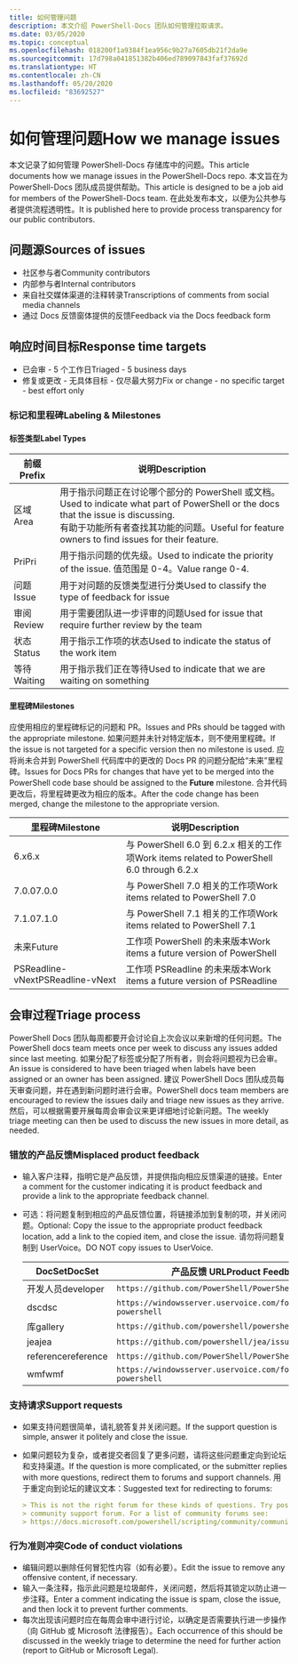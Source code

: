 ```yaml
---
title: 如何管理问题
description: 本文介绍 PowerShell-Docs 团队如何管理拉取请求。
ms.date: 03/05/2020
ms.topic: conceptual
ms.openlocfilehash: 018200f1a9384f1ea956c9b27a7605db21f2da9e
ms.sourcegitcommit: 17d798a041851382b406ed789097843faf37692d
ms.translationtype: HT
ms.contentlocale: zh-CN
ms.lasthandoff: 05/20/2020
ms.locfileid: "83692527"
---
```

# <a name="how-we-manage-issues"></a><span data-ttu-id="26d15-103">如何管理问题</span><span class="sxs-lookup"><span data-stu-id="26d15-103">How we manage issues</span></span>

<span data-ttu-id="26d15-104">本文记录了如何管理 PowerShell-Docs 存储库中的问题。</span><span class="sxs-lookup"><span data-stu-id="26d15-104">This article documents how we manage issues in the PowerShell-Docs repo.</span></span> <span data-ttu-id="26d15-105">本文旨在为 PowerShell-Docs 团队成员提供帮助。</span><span class="sxs-lookup"><span data-stu-id="26d15-105">This article is designed to be a job aid for members of the PowerShell-Docs team.</span></span> <span data-ttu-id="26d15-106">在此处发布本文，以便为公共参与者提供流程透明性。</span><span class="sxs-lookup"><span data-stu-id="26d15-106">It is published here to provide process transparency for our public contributors.</span></span>

## <a name="sources-of-issues"></a><span data-ttu-id="26d15-107">问题源</span><span class="sxs-lookup"><span data-stu-id="26d15-107">Sources of issues</span></span>

- <span data-ttu-id="26d15-108">社区参与者</span><span class="sxs-lookup"><span data-stu-id="26d15-108">Community contributors</span></span>
- <span data-ttu-id="26d15-109">内部参与者</span><span class="sxs-lookup"><span data-stu-id="26d15-109">Internal contributors</span></span>
- <span data-ttu-id="26d15-110">来自社交媒体渠道的注释转录</span><span class="sxs-lookup"><span data-stu-id="26d15-110">Transcriptions of comments from social media channels</span></span>
- <span data-ttu-id="26d15-111">通过 Docs 反馈窗体提供的反馈</span><span class="sxs-lookup"><span data-stu-id="26d15-111">Feedback via the Docs feedback form</span></span>

## <a name="response-time-targets"></a><span data-ttu-id="26d15-112">响应时间目标</span><span class="sxs-lookup"><span data-stu-id="26d15-112">Response time targets</span></span>

- <span data-ttu-id="26d15-113">已会审 - 5 个工作日</span><span class="sxs-lookup"><span data-stu-id="26d15-113">Triaged - 5 business days</span></span>
- <span data-ttu-id="26d15-114">修复或更改 - 无具体目标 - 仅尽最大努力</span><span class="sxs-lookup"><span data-stu-id="26d15-114">Fix or change - no specific target - best effort only</span></span>

### <a name="labeling--milestones"></a><span data-ttu-id="26d15-115">标记和里程碑</span><span class="sxs-lookup"><span data-stu-id="26d15-115">Labeling & Milestones</span></span>

#### <a name="label-types"></a><span data-ttu-id="26d15-116">标签类型</span><span class="sxs-lookup"><span data-stu-id="26d15-116">Label Types</span></span>

|<span data-ttu-id="26d15-117">前缀</span><span class="sxs-lookup"><span data-stu-id="26d15-117">Prefix</span></span>  | <span data-ttu-id="26d15-118">说明</span><span class="sxs-lookup"><span data-stu-id="26d15-118">Description</span></span>                                                         |
|------- | --------------------------------------------------------------------|
|<span data-ttu-id="26d15-119">区域</span><span class="sxs-lookup"><span data-stu-id="26d15-119">Area</span></span>    | <span data-ttu-id="26d15-120">用于指示问题正在讨论哪个部分的 PowerShell 或文档。</span><span class="sxs-lookup"><span data-stu-id="26d15-120">Used to indicate what part of PowerShell or the docs that the issue is discussing.</span></span><br><span data-ttu-id="26d15-121">有助于功能所有者查找其功能的问题。</span><span class="sxs-lookup"><span data-stu-id="26d15-121">Useful for feature owners to find issues for their feature.</span></span>|
|<span data-ttu-id="26d15-122">Pri</span><span class="sxs-lookup"><span data-stu-id="26d15-122">Pri</span></span>     | <span data-ttu-id="26d15-123">用于指示问题的优先级。</span><span class="sxs-lookup"><span data-stu-id="26d15-123">Used to indicate the priority of the issue.</span></span> <span data-ttu-id="26d15-124">值范围是 0-4。</span><span class="sxs-lookup"><span data-stu-id="26d15-124">Value range 0-4.</span></span>        |
|<span data-ttu-id="26d15-125">问题</span><span class="sxs-lookup"><span data-stu-id="26d15-125">Issue</span></span>   | <span data-ttu-id="26d15-126">用于对问题的反馈类型进行分类</span><span class="sxs-lookup"><span data-stu-id="26d15-126">Used to classify the type of feedback for issue</span></span>                     |
|<span data-ttu-id="26d15-127">审阅</span><span class="sxs-lookup"><span data-stu-id="26d15-127">Review</span></span>  | <span data-ttu-id="26d15-128">用于需要团队进一步评审的问题</span><span class="sxs-lookup"><span data-stu-id="26d15-128">Used for issue that require further review by the team</span></span>              |
|<span data-ttu-id="26d15-129">状态</span><span class="sxs-lookup"><span data-stu-id="26d15-129">Status</span></span>  | <span data-ttu-id="26d15-130">用于指示工作项的状态</span><span class="sxs-lookup"><span data-stu-id="26d15-130">Used to indicate the status of the work item</span></span>                        |
|<span data-ttu-id="26d15-131">等待</span><span class="sxs-lookup"><span data-stu-id="26d15-131">Waiting</span></span> | <span data-ttu-id="26d15-132">用于指示我们正在等待</span><span class="sxs-lookup"><span data-stu-id="26d15-132">Used to indicate that we are waiting on something</span></span>                   |

#### <a name="milestones"></a><span data-ttu-id="26d15-133">里程碑</span><span class="sxs-lookup"><span data-stu-id="26d15-133">Milestones</span></span>

<span data-ttu-id="26d15-134">应使用相应的里程碑标记的问题和 PR。</span><span class="sxs-lookup"><span data-stu-id="26d15-134">Issues and PRs should be tagged with the appropriate milestone.</span></span> <span data-ttu-id="26d15-135">如果问题并未针对特定版本，则不使用里程碑。</span><span class="sxs-lookup"><span data-stu-id="26d15-135">If the issue is not targeted for a specific version then no milestone is used.</span></span> <span data-ttu-id="26d15-136">应将尚未合并到 PowerShell 代码库中的更改的 Docs PR 的问题分配给“未来”里程碑。</span><span class="sxs-lookup"><span data-stu-id="26d15-136">Issues for Docs PRs for changes that have yet to be merged into the PowerShell code base should be assigned to the **Future** milestone.</span></span> <span data-ttu-id="26d15-137">合并代码更改后，将里程碑更改为相应的版本。</span><span class="sxs-lookup"><span data-stu-id="26d15-137">After the code change has been merged, change the milestone to the appropriate version.</span></span>

|    <span data-ttu-id="26d15-138">里程碑</span><span class="sxs-lookup"><span data-stu-id="26d15-138">Milestone</span></span>     |                    <span data-ttu-id="26d15-139">说明</span><span class="sxs-lookup"><span data-stu-id="26d15-139">Description</span></span>                     |
| ---------------- | -------------------------------------------------- |
| <span data-ttu-id="26d15-140">6.x</span><span class="sxs-lookup"><span data-stu-id="26d15-140">6.x</span></span>              | <span data-ttu-id="26d15-141">与 PowerShell 6.0 到 6.2.x 相关的工作项</span><span class="sxs-lookup"><span data-stu-id="26d15-141">Work items related to PowerShell 6.0 through 6.2.x</span></span> |
| <span data-ttu-id="26d15-142">7.0.0</span><span class="sxs-lookup"><span data-stu-id="26d15-142">7.0.0</span></span>            | <span data-ttu-id="26d15-143">与 PowerShell 7.0 相关的工作项</span><span class="sxs-lookup"><span data-stu-id="26d15-143">Work items related to PowerShell 7.0</span></span>               |
| <span data-ttu-id="26d15-144">7.1.0</span><span class="sxs-lookup"><span data-stu-id="26d15-144">7.1.0</span></span>            | <span data-ttu-id="26d15-145">与 PowerShell 7.1 相关的工作项</span><span class="sxs-lookup"><span data-stu-id="26d15-145">Work items related to PowerShell 7.1</span></span>               |
| <span data-ttu-id="26d15-146">未来</span><span class="sxs-lookup"><span data-stu-id="26d15-146">Future</span></span>           | <span data-ttu-id="26d15-147">工作项 PowerShell 的未来版本</span><span class="sxs-lookup"><span data-stu-id="26d15-147">Work items a future version of PowerShell</span></span>          |
| <span data-ttu-id="26d15-148">PSReadline-vNext</span><span class="sxs-lookup"><span data-stu-id="26d15-148">PSReadline-vNext</span></span> | <span data-ttu-id="26d15-149">工作项 PSReadline 的未来版本</span><span class="sxs-lookup"><span data-stu-id="26d15-149">Work items a future version of PSReadline</span></span>          |

## <a name="triage-process"></a><span data-ttu-id="26d15-150">会审过程</span><span class="sxs-lookup"><span data-stu-id="26d15-150">Triage process</span></span>

<span data-ttu-id="26d15-151">PowerShell Docs 团队每周都要开会讨论自上次会议以来新增的任何问题。</span><span class="sxs-lookup"><span data-stu-id="26d15-151">The PowerShell docs team meets once per week to discuss any issues added since last meeting.</span></span> <span data-ttu-id="26d15-152">如果分配了标签或分配了所有者，则会将问题视为已会审。</span><span class="sxs-lookup"><span data-stu-id="26d15-152">An issue is considered to have been triaged when labels have been assigned or an owner has been assigned.</span></span> <span data-ttu-id="26d15-153">建议 PowerShell Docs 团队成员每天审查问题，并在遇到新问题时进行会审。</span><span class="sxs-lookup"><span data-stu-id="26d15-153">PowerShell docs team members are encouraged to review the issues daily and triage new issues as they arrive.</span></span> <span data-ttu-id="26d15-154">然后，可以根据需要开展每周会审会议来更详细地讨论新问题。</span><span class="sxs-lookup"><span data-stu-id="26d15-154">The weekly triage meeting can then be used to discuss the new issues in more detail, as needed.</span></span>

### <a name="misplaced-product-feedback"></a><span data-ttu-id="26d15-155">错放的产品反馈</span><span class="sxs-lookup"><span data-stu-id="26d15-155">Misplaced product feedback</span></span>

- <span data-ttu-id="26d15-156">输入客户注释，指明它是产品反馈，并提供指向相应反馈渠道的链接。</span><span class="sxs-lookup"><span data-stu-id="26d15-156">Enter a comment for the customer indicating it is product feedback and provide a link to the appropriate feedback channel.</span></span>
- <span data-ttu-id="26d15-157">可选：将问题复制到相应的产品反馈位置，将链接添加到复制的项，并关闭问题。</span><span class="sxs-lookup"><span data-stu-id="26d15-157">Optional: Copy the issue to the appropriate product feedback location, add a link to the copied item, and close the issue.</span></span> <span data-ttu-id="26d15-158">请勿将问题复制到 UserVoice。</span><span class="sxs-lookup"><span data-stu-id="26d15-158">DO NOT copy issues to UserVoice.</span></span>

  | <span data-ttu-id="26d15-159">DocSet</span><span class="sxs-lookup"><span data-stu-id="26d15-159">DocSet</span></span>    | <span data-ttu-id="26d15-160">产品反馈 URL</span><span class="sxs-lookup"><span data-stu-id="26d15-160">Product Feedback URL</span></span>                                           |
  | --------- | -------------------------------------------------------------- |
  | <span data-ttu-id="26d15-161">开发人员</span><span class="sxs-lookup"><span data-stu-id="26d15-161">developer</span></span> | `https://github.com/PowerShell/PowerShell/issues/new/choose`   |
  | <span data-ttu-id="26d15-162">dsc</span><span class="sxs-lookup"><span data-stu-id="26d15-162">dsc</span></span>       | `https://windowsserver.uservoice.com/forums/301869-powershell` |
  | <span data-ttu-id="26d15-163">库</span><span class="sxs-lookup"><span data-stu-id="26d15-163">gallery</span></span>   | `https://github.com/powershell/powershellgallery/issues/new`   |
  | <span data-ttu-id="26d15-164">jea</span><span class="sxs-lookup"><span data-stu-id="26d15-164">jea</span></span>       | `https://github.com/powershell/jea/issues/new`                 |
  | <span data-ttu-id="26d15-165">reference</span><span class="sxs-lookup"><span data-stu-id="26d15-165">reference</span></span> | `https://github.com/PowerShell/PowerShell/issues/new/choose`   |
  | <span data-ttu-id="26d15-166">wmf</span><span class="sxs-lookup"><span data-stu-id="26d15-166">wmf</span></span>       | `https://windowsserver.uservoice.com/forums/301869-powershell` |

### <a name="support-requests"></a><span data-ttu-id="26d15-167">支持请求</span><span class="sxs-lookup"><span data-stu-id="26d15-167">Support requests</span></span>

- <span data-ttu-id="26d15-168">如果支持问题很简单，请礼貌答复并关闭问题。</span><span class="sxs-lookup"><span data-stu-id="26d15-168">If the support question is simple, answer it politely and close the issue.</span></span>
- <span data-ttu-id="26d15-169">如果问题较为复杂，或者提交者回复了更多问题，请将这些问题重定向到论坛和支持渠道。</span><span class="sxs-lookup"><span data-stu-id="26d15-169">If the question is more complicated, or the submitter replies with more questions, redirect them to forums and support channels.</span></span> <span data-ttu-id="26d15-170">用于重定向到论坛的建议文本：</span><span class="sxs-lookup"><span data-stu-id="26d15-170">Suggested text for redirecting to forums:</span></span>

  ```Markdown
  > This is not the right forum for these kinds of questions. Try posting your question in a
  > community support forum. For a list of community forums see:
  > https://docs.microsoft.com/powershell/scripting/community/community-support
  ```

### <a name="code-of-conduct-violations"></a><span data-ttu-id="26d15-171">行为准则冲突</span><span class="sxs-lookup"><span data-stu-id="26d15-171">Code of conduct violations</span></span>

- <span data-ttu-id="26d15-172">编辑问题以删除任何冒犯性内容（如有必要）。</span><span class="sxs-lookup"><span data-stu-id="26d15-172">Edit the issue to remove any offensive content, if necessary.</span></span>
- <span data-ttu-id="26d15-173">输入一条注释，指示此问题是垃圾邮件，关闭问题，然后将其锁定以防止进一步注释。</span><span class="sxs-lookup"><span data-stu-id="26d15-173">Enter a comment indicating the issue is spam, close the issue, and then lock it to prevent further comments.</span></span>
- <span data-ttu-id="26d15-174">每次出现该问题时应在每周会审中进行讨论，以确定是否需要执行进一步操作（向 GitHub 或 Microsoft 法律报告）。</span><span class="sxs-lookup"><span data-stu-id="26d15-174">Each occurrence of this should be discussed in the weekly triage to determine the need for further action (report to GitHub or Microsoft Legal).</span></span>
